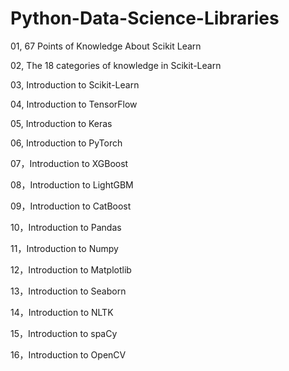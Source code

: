 # Python-Data-Science-Libraries

01, 67 Points of Knowledge About Scikit Learn

02, The 18 categories of knowledge in Scikit-Learn

03, Introduction to Scikit-Learn

04, Introduction to TensorFlow

05, Introduction to Keras

06, Introduction to PyTorch

07，Introduction to XGBoost

08，Introduction to LightGBM

09，Introduction to CatBoost

10，Introduction to Pandas

11，Introduction to Numpy

12，Introduction to Matplotlib

13，Introduction to Seaborn

14，Introduction to NLTK

15，Introduction to spaCy

16，Introduction to OpenCV

